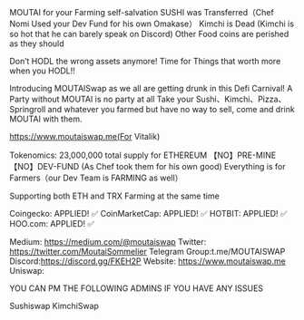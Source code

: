 MOUTAI for your Farming self-salvation
SUSHI was Transferred（Chef Nomi Used your Dev Fund for his own Omakase）
Kimchi is Dead (Kimchi is so hot that he can barely speak on Discord)
Other Food coins are perished as they should 

Don’t HODL the wrong assets anymore!
Time for Things that worth more when you HODL!!

Introducing MOUTAISwap as we all are getting drunk in this Defi Carnival!
A Party without MOUTAI is no party at all
Take your Sushi、Kimchi、Pizza、Springroll and whatever you farmed but have no way to sell, come and drink MOUTAI with them.

https://www.moutaiswap.me(For Vitalik)

Tokenomics:
23,000,000 total supply for ETHEREUM
【NO】PRE-MINE
【NO】DEV-FUND (As Chef took them for his own good)
Everything is for Farmers（our Dev Team is FARMING as well）

Supporting both ETH and TRX Farming at the same time

Coingecko: APPLIED! ✅ 
CoinMarketCap: APPLIED! ✅
HOTBIT: APPLIED! ✅
HOO.com: APPLIED! ✅

Medium: https://medium.com/@moutaiswap
Twitter: https://twitter.com/MoutaiSommelier
Telegram Group:t.me/MOUTAISWAP
Discord:https://discord.gg/FKEH2P
Website: https://www.moutaiswap.me
Uniswap: 

YOU CAN PM THE FOLLOWING ADMINS IF YOU HAVE ANY ISSUES





Sushiswap
KimchiSwap
